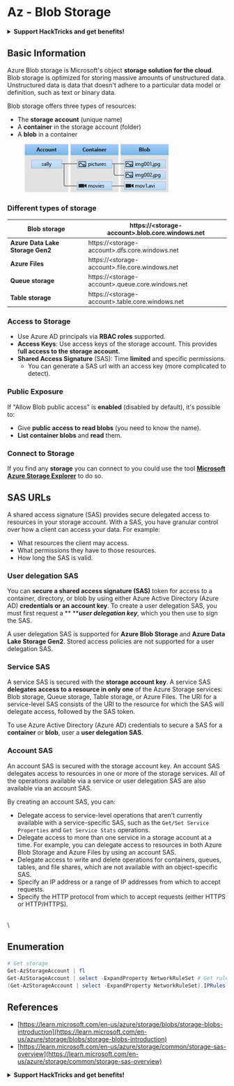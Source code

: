 # Az - Blob Storage

<details>

<summary><strong>Support HackTricks and get benefits!</strong></summary>

Do you work in a **cybersecurity company**? Do you want to see your **company advertised in HackTricks**? or do you want to have access the **latest version of the PEASS or download HackTricks in PDF**? Check the [**SUBSCRIPTION PLANS**](https://github.com/sponsors/carlospolop)!

Discover [**The PEASS Family**](https://opensea.io/collection/the-peass-family), our collection of exclusive [**NFTs**](https://opensea.io/collection/the-peass-family)

Get the [**official PEASS & HackTricks swag**](https://peass.creator-spring.com)

**Join the** [**💬**](https://emojipedia.org/speech-balloon/) [**Discord group**](https://discord.gg/hRep4RUj7f) or the [**telegram group**](https://t.me/peass) or **follow** me on **Twitter** [**🐦**](https://github.com/carlospolop/hacktricks/tree/7af18b62b3bdc423e11444677a6a73d4043511e9/\[https:/emojipedia.org/bird/README.md)[**@carlospolopm**](https://twitter.com/carlospolopm)**.**

**Share your hacking tricks submitting PRs to the** [**hacktricks github repo**](https://github.com/carlospolop/hacktricks)**.**

</details>

## Basic Information

Azure Blob storage is Microsoft's object **storage solution for the cloud**. Blob storage is optimized for storing massive amounts of unstructured data. Unstructured data is data that doesn't adhere to a particular data model or definition, such as text or binary data.

Blob storage offers three types of resources:

* The **storage account** (unique name)
* A **container** in the storage account (folder)
* A **blob** in a container

<figure><img src="../../../.gitbook/assets/image (6) (2).png" alt=""><figcaption></figcaption></figure>

### Different types of storage

| **Blob storage**                 | https://\<storage-account>.blob.core.windows.net  |
| -------------------------------- | ------------------------------------------------- |
| **Azure Data Lake Storage Gen2** | https://\<storage-account>.dfs.core.windows.net   |
| **Azure Files**                  | https://\<storage-account>.file.core.windows.net  |
| **Queue storage**                | https://\<storage-account>.queue.core.windows.net |
| **Table storage**                | https://\<storage-account>.table.core.windows.net |

### Access to Storage <a href="#about-blob-storage" id="about-blob-storage"></a>

* Use Azure AD principals via **RBAC roles** supported.
* **Access Keys**: Use access keys of the storage account. This provides f**ull access to the storage account.**
* **Shared Access Signature** (SAS): Time **limited** and specific permissions.
  * You can generate a SAS url with an access key (more complicated to detect).

### Public Exposure

If "Allow Blob public access" is **enabled** (disabled by default), it's possible to:

* Give **public access to read blobs** (you need to know the name).
* **List container blobs** and **read** them.

### Connect to Storage

If you find any **storage** you can connect to you could use the tool [**Microsoft Azure Storage Explorer**](https://azure.microsoft.com/es-es/products/storage/storage-explorer/) to do so.

## SAS URLs

A shared access signature (SAS) provides secure delegated access to resources in your storage account. With a SAS, you have granular control over how a client can access your data. For example:

* What resources the client may access.
* What permissions they have to those resources.
* How long the SAS is valid.

### User delegation SAS <a href="#user-delegation-sas" id="user-delegation-sas"></a>

You can **secure a shared access signature (SAS)** token for access to a container, directory, or blob by using either Azure Active Directory (Azure AD) **credentials or an account key**. To create a user delegation SAS, you must first request a ** **_**user delegation key**_, which you then use to sign the SAS.

A user delegation SAS is supported for **Azure Blob Storage** and **Azure Data Lake Storage Gen2**. Stored access policies are not supported for a user delegation SAS.

### Service SAS

A service SAS is secured with the **storage account key**. A service SAS **delegates access to a resource in only one** of the Azure Storage services: Blob storage, Queue storage, Table storage, or Azure Files. The URI for a service-level SAS consists of the URI to the resource for which the SAS will delegate access, followed by the SAS token.

To use Azure Active Directory (Azure AD) credentials to secure a SAS for a **container** or **blob**, user a **user delegation SAS**.

### Account SAS

An account SAS is secured with the storage account key. An account SAS delegates access to resources in one or more of the storage services. All of the operations available via a service or user delegation SAS are also available via an account SAS.

By creating an account SAS, you can:

* Delegate access to service-level operations that aren't currently available with a service-specific SAS, such as the `Get/Set Service Properties` and `Get Service Stats` operations.
* Delegate access to more than one service in a storage account at a time. For example, you can delegate access to resources in both Azure Blob Storage and Azure Files by using an account SAS.
* Delegate access to write and delete operations for containers, queues, tables, and file shares, which are not available with an object-specific SAS.
* Specify an IP address or a range of IP addresses from which to accept requests.
* Specify the HTTP protocol from which to accept requests (either HTTPS or HTTP/HTTPS).



\
\


## Enumeration

```powershell
# Get storage
Get-AzStorageAccount | fl
Get-AzStorageAccount | select -ExpandProperty NetworkRuleSet # Get rules to access the storage account
(Get-AzStorageAccount | select -ExpandProperty NetworkRuleSet).IPRules # Get IPs
```

## References

* [https://learn.microsoft.com/en-us/azure/storage/blobs/storage-blobs-introduction](https://learn.microsoft.com/en-us/azure/storage/blobs/storage-blobs-introduction)
* [https://learn.microsoft.com/en-us/azure/storage/common/storage-sas-overview](https://learn.microsoft.com/en-us/azure/storage/common/storage-sas-overview)

<details>

<summary><strong>Support HackTricks and get benefits!</strong></summary>

Do you work in a **cybersecurity company**? Do you want to see your **company advertised in HackTricks**? or do you want to have access the **latest version of the PEASS or download HackTricks in PDF**? Check the [**SUBSCRIPTION PLANS**](https://github.com/sponsors/carlospolop)!

Discover [**The PEASS Family**](https://opensea.io/collection/the-peass-family), our collection of exclusive [**NFTs**](https://opensea.io/collection/the-peass-family)

Get the [**official PEASS & HackTricks swag**](https://peass.creator-spring.com)

**Join the** [**💬**](https://emojipedia.org/speech-balloon/) [**Discord group**](https://discord.gg/hRep4RUj7f) or the [**telegram group**](https://t.me/peass) or **follow** me on **Twitter** [**🐦**](https://github.com/carlospolop/hacktricks/tree/7af18b62b3bdc423e11444677a6a73d4043511e9/\[https:/emojipedia.org/bird/README.md)[**@carlospolopm**](https://twitter.com/carlospolopm)**.**

**Share your hacking tricks submitting PRs to the** [**hacktricks github repo**](https://github.com/carlospolop/hacktricks)**.**

</details>
